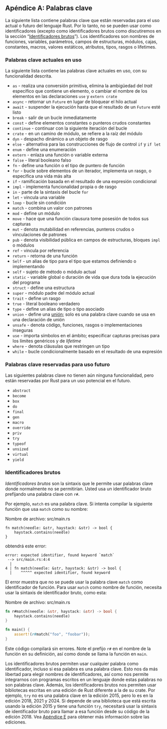 ## Apéndice A: Palabras clave

La siguiente lista contiene palabras clave que están reservadas para el uso
actual o futuro del lenguaje Rust. Por lo tanto, no se pueden usar como
identificadores (excepto como identificadores brutos como discutiremos en la
sección “[Identificadores brutos][raw-identifiers]<!-- ignore -->”). Los
identificadores son nombres de funciones, variables, parámetros, campos de
estructuras, módulos, cajas, constantes, macros, valores estáticos, atributos,
tipos, rasgos o lifetimes.

[raw-identifiers]: #identificadores-brutos

### Palabras clave actuales en uso
La siguiente lista contiene las palabras clave actuales en uso, con su
funcionalidad descrita.

* `as` - realiza una conversión primitiva, elimina la ambigüedad del *trait*
  específico que contiene
  un elemento, o cambiar el nombre de los elementos en las declaraciones `use` y 
  `extern crate`
* `async` -  retornar un `Future` en lugar de bloquear el hilo actual
* `await` - suspender la ejecución hasta que el resultado de un `Future` esté 
  listo
* `break` - salir de un bucle inmediatamente
* `const` - define elementos constantes o punteros crudos constantes
* `continue` - continuar con la siguiente iteración del bucle
* `crate` - en un camino de módulo, se refiere a la raíz del módulo
* `dyn` - despacho dinámico a un objeto de rasgo
* `else` - alternativa para las construcciones de flujo de control `if` y 
  `if let`
* `enum` - define una enumeración
* `extern` - enlaza una función o variable externa
* `false` - literal booleano falso
* `fn` - define una función o el tipo de puntero de función
* `for` - bucle sobre elementos de un iterador, implementa un rasgo, o 
  especifica una vida más alta
* `if` - ramificación basada en el resultado de una expresión condicional
* `impl` - implementa funcionalidad propia o de rasgo
* `in` - parte de la sintaxis del bucle `for`
* `let` - vincula una variable
* `loop` - bucle sin condición
* `match` - combina un valor con patrones
* `mod` - define un módulo
* `move` - hace que una función clausura tome posesión de todos sus capturas
* `mut` - denota mutabilidad en referencias, punteros crudos o vinculaciones de 
  patrones
* `pub` - denota visibilidad pública en campos de estructuras, bloques `impl` o 
  módulos
* `ref` - vincula por referencia
* `return` - retorna de una función
* `Self` - un alias de tipo para el tipo que estamos definiendo o implementando
* `self` - sujeto de método o módulo actual
* `static` - variable global o duración de vida que dura toda la ejecución del 
  programa
* `struct` - define una estructura
* `super` - módulo padre del módulo actual
* `trait` - define un rasgo
* `true` - literal booleano verdadero
* `type` - define un alias de tipo o tipo asociado
* `union` - define una [unión][union]<!-- ignore -->; solo es una palabra clave 
  cuando se usa en una declaración de unión
* `unsafe` - denota código, funciones, rasgos o implementaciones inseguras
* `use` - importa símbolos en el ámbito; especificar capturas precisas para los 
límites genéricos y de *lifetime*
* `where` - denota cláusulas que restringen un tipo
* `while` - bucle condicionalmente basado en el resultado de una expresión

[union]: https://doc.rust-lang.org/reference/items/unions.html

### Palabras clave reservadas para uso futuro

Las siguientes palabras clave no tienen aún ninguna funcionalidad, pero están
reservadas por Rust para un uso potencial en el futuro.

* `abstract`
* `become`
* `box`
* `do`
* `final`
* `gen`
* `macro`
* `override`
* `priv`
* `try`
* `typeof`
* `unsized`
* `virtual`
* `yield`

### Identificadores brutos

*Identificadores brutos* son la sintaxis que le permite usar palabras clave
donde normalmente no se permitirían. Usted usa un identificador bruto
prefijando una palabra clave con `r#`.

Por ejemplo, `match` es una palabra clave. Si intenta compilar la siguiente
función que usa `match` como su nombre:

<span class="filename">Nombre de archivo: src/main.rs</span>

```rust,ignore,does_not_compile
fn match(needle: &str, haystack: &str) -> bool {
    haystack.contains(needle)
}
```

obtendrá este error:

```text
error: expected identifier, found keyword `match`
 --> src/main.rs:4:4
  |
4 | fn match(needle: &str, haystack: &str) -> bool {
  |    ^^^^^ expected identifier, found keyword
```

El error muestra que no se puede usar la palabra clave `match` como
identificador de función. Para usar `match` como nombre de función, necesita
usar la sintaxis de identificador bruto, como esta:

<span class="filename">Nombre de archivo: src/main.rs</span>

```rust
fn r#match(needle: &str, haystack: &str) -> bool {
    haystack.contains(needle)
}

fn main() {
    assert!(r#match("foo", "foobar"));
}
```
Este código compilará sin errores. Note el prefijo `r#` en el nombre de la
función en su definición, así como donde se llama la función en `main`.

Los identificadores brutos permiten usar cualquier palabra como identificador,
incluso si esa palabra es una palabra clave. Esto nos da más libertad para
elegir nombres de identificadores, así como nos permite integrarnos con
programas escritos en un lenguaje donde estas palabras no son palabras clave.
Además, los identificadores brutos nos permiten usar bibliotecas escritas en
una edición de Rust diferente a la de su crate. Por ejemplo, `try` no es una
palabra clave en la edición 2015, pero lo es en la edición 2018, 2021 y 2024. 
Si depende de una biblioteca que está escrita usando la edición 2015 y tiene una 
función `try`, necesitará usar la sintaxis de identificador bruto para llamar a 
esa función desde su código de la edición 2018. Vea [Apéndice E][appendix-e]<!--
ignore --> para obtener más información sobre las ediciones.

[appendix-e]: appendix-05-editions.html
